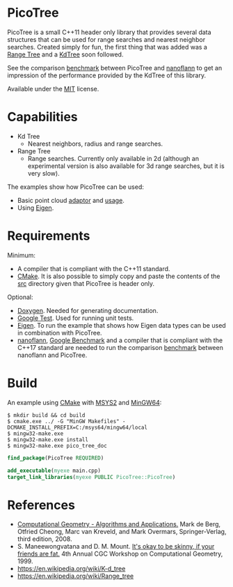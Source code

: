 # PicoTree

PicoTree is a small C++11 header only library that provides several data structures that can be used for range searches and nearest neighbor searches. Created simply for fun, the first thing that was added was a [Range Tree](https://en.wikipedia.org/wiki/Range_tree) and a [KdTree](https://en.wikipedia.org/wiki/K-d_tree) soon followed.

See the comparison [benchmark](./docs/benchmark.md) between PicoTree and [nanoflann](https://github.com/jlblancoc/nanoflann) to get an impression of the performance provided by the KdTree of this library.

Available under the [MIT](https://en.wikipedia.org/wiki/MIT_License) license.

# Capabilities

* Kd Tree
  * Nearest neighbors, radius and range searches.
* Range Tree
  * Range searches. Currently only available in 2d (although an experimental version is also available for 3d range searches, but it is very slow).

The examples show how PicoTree can be used:

* Basic point cloud [adaptor](./examples/pico_common/pico_adaptor.hpp) and [usage](./examples/kd_tree/kd_tree.cpp).
* Using [Eigen](./examples/eigen/).

# Requirements

Minimum:

* A compiler that is compliant with the C++11 standard.
* [CMake](https://cmake.org/). It is also possible to simply copy and paste the contents of the [src](./src/) directory given that PicoTree is header only.

Optional:

* [Doxygen](https://www.doxygen.nl). Needed for generating documentation.
* [Google Test](https://github.com/google/googletest). Used for running unit tests.
* [Eigen](http://eigen.tuxfamily.org). To run the example that shows how Eigen data types can be used in combination with PicoTree.
* [nanoflann](https://github.com/jlblancoc/nanoflann), [Google Benchmark](https://github.com/google/benchmark) and a compiler that is compliant with the C++17 standard are needed to run the comparison [benchmark](./docs/benchmark.md) between nanoflann and PicoTree.

# Build

An example using [CMake](https://cmake.org/) with [MSYS2](https://github.com/msys2/) and [MinGW64](http://mingw-w64.org/):

```console
$ mkdir build && cd build
$ cmake.exe ../ -G "MinGW Makefiles" -DCMAKE_INSTALL_PREFIX=C:/msys64/mingw64/local
$ mingw32-make.exe
$ mingw32-make.exe install
$ mingw32-make.exe pico_tree_doc
```

```cmake
find_package(PicoTree REQUIRED)

add_executable(myexe main.cpp)
target_link_libraries(myexe PUBLIC PicoTree::PicoTree)
```

# References

* [Computational Geometry - Algorithms and Applications.](https://www.springer.com/gp/book/9783540779735) Mark de Berg, Otfried Cheong, Marc van Kreveld, and Mark Overmars, Springer-Verlag, third edition, 2008.
* S. Maneewongvatana and D. M. Mount. [It's okay to be skinny, if your friends are fat.](http://www.cs.umd.edu/~mount/Papers/cgc99-smpack.pdf) 4th Annual CGC Workshop on Computational Geometry, 1999.
* https://en.wikipedia.org/wiki/K-d_tree
* https://en.wikipedia.org/wiki/Range_tree
